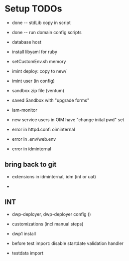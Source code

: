 Setup TODOs
===========

* done -- stdLib copy in script
* done -- run domain config scripts
* database host
* install libyaml for ruby
* setCustomEnv.sh memory
* imint deploy: copy to new/
* imint user (in config)
* sandbox zip file (ventum)
* saved Sandbox with "upgrade forms"
* iam-monitor
* new service users in OIM have "change inital pwd" set

* error in httpd.conf: oiminternal
* error in .env/web.env
* error in idminternal

bring back to git
-----------------
* extensions in idminternal, idm (int or uat)



-

INT
---
- dwp-deployer, dwp-deployer config ()
- customizations (incl manual steps)

- dwp1 install
- before test import: disable startdate validation handler
- testdata import
